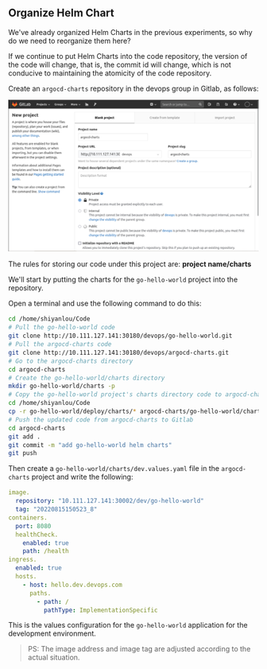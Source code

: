 ## Organize Helm Chart

We've already organized Helm Charts in the previous experiments, so why do we need to reorganize them here?

If we continue to put Helm Charts into the code repository, the version of the code will change, that is, the commit id will change, which is not conducive to maintaining the atomicity of the code repository.

Create an `argocd-charts` repository in the devops group in Gitlab, as follows:

![图片描述](assets/lab-complete-application-cicd-based-on-jenkins-and-argocd-0-0.png)

The rules for storing our code under this project are: **project name/charts**

We'll start by putting the charts for the `go-hello-world` project into the repository.

Open a terminal and use the following command to do this:

```bash
cd /home/shiyanlou/Code
# Pull the go-hello-world code
git clone http://10.111.127.141:30180/devops/go-hello-world.git
# Pull the argocd-charts code
git clone http://10.111.127.141:30180/devops/argocd-charts.git
# Go to the argocd-charts directory
cd argocd-charts
# Create the go-hello-world/charts directory
mkdir go-hello-world/charts -p
# Copy the go-hello-world project's charts directory code to argocd-charts
cd /home/shiyanlou/Code
cp -r go-hello-world/deploy/charts/* argocd-charts/go-hello-world/charts
# Push the updated code from argocd-charts to Gitlab
cd argocd-charts
git add .
git commit -m "add go-hello-world helm charts"
git push
```

Then create a `go-hello-world/charts/dev.values.yaml` file in the `argocd-charts` project and write the following:

```yaml
image.
  repository: "10.111.127.141:30002/dev/go-hello-world"
  tag: "20220815150523_8"
containers.
  port: 8080
  healthCheck.
    enabled: true
    path: /health
ingress.
  enabled: true
  hosts.
    - host: hello.dev.devops.com
      paths.
        - path: /
          pathType: ImplementationSpecific
```

This is the values configuration for the `go-hello-world` application for the development environment.

> PS: The image address and image tag are adjusted according to the actual situation.
